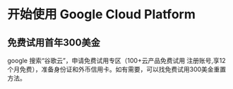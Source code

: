 # 开始使用 Google Cloud Platform

## 免费试用首年300美金

google 搜索“谷歌云”，申请免费试用专区（100+云产品免费试用 注册账号,享12个月免费），准备身份证和外币信用卡。如有需要，可以找免费试用300美金重置方法。
